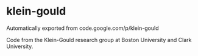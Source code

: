 # klein-gould
Automatically exported from code.google.com/p/klein-gould

Code from the Klein-Gould research group at Boston University and Clark University.
